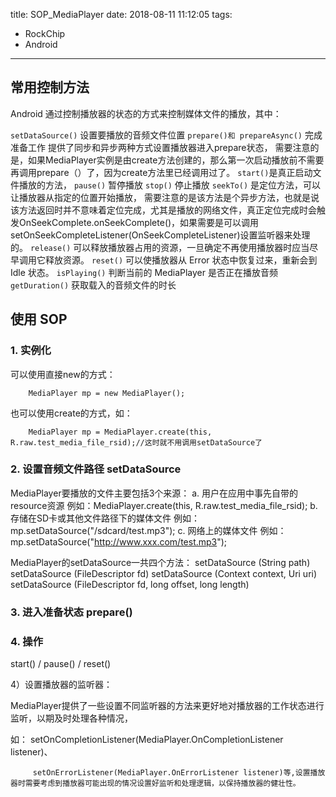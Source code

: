 title: SOP_MediaPlayer
date: 2018-08-11 11:12:05
tags: 
- RockChip
- Android

---

## 常用控制方法
Android 通过控制播放器的状态的方式来控制媒体文件的播放，其中：

`setDataSource()` 设置要播放的音频文件位置
`prepare()和 prepareAsync()` 完成准备工作
提供了同步和异步两种方式设置播放器进入prepare状态，
需要注意的是，如果MediaPlayer实例是由create方法创建的，那么第一次启动播放前不需要再调用prepare（）了，因为create方法里已经调用过了。
`start()`是真正启动文件播放的方法，
`pause()` 暂停播放
`stop()` 停止播放
`seekTo()` 是定位方法，可以让播放器从指定的位置开始播放，
需要注意的是该方法是个异步方法，也就是说该方法返回时并不意味着定位完成，尤其是播放的网络文件，真正定位完成时会触发OnSeekComplete.onSeekComplete()，如果需要是可以调用 setOnSeekCompleteListener(OnSeekCompleteListener)设置监听器来处理的。
`release()` 可以释放播放器占用的资源，一旦确定不再使用播放器时应当尽早调用它释放资源。
`reset()` 可以使播放器从 Error 状态中恢复过来，重新会到 Idle 状态。
`isPlaying()` 判断当前的 MediaPlayer 是否正在播放音频
`getDuration()` 获取载入的音频文件的时长

## 使用 SOP
### 1. 实例化
可以使用直接new的方式：
```
	MediaPlayer mp = new MediaPlayer();
```

也可以使用create的方式，如：
```
	MediaPlayer mp = MediaPlayer.create(this, R.raw.test_media_file_rsid);//这时就不用调用setDataSource了
```
### 2. 设置音频文件路径 setDataSource
MediaPlayer要播放的文件主要包括3个来源：
a. 用户在应用中事先自带的resource资源
     例如：MediaPlayer.create(this, R.raw.test_media_file_rsid);
b. 存储在SD卡或其他文件路径下的媒体文件
     例如：mp.setDataSource("/sdcard/test.mp3");
c. 网络上的媒体文件
   例如：mp.setDataSource("http://www.xxx.com/test.mp3");

MediaPlayer的setDataSource一共四个方法：
       setDataSource (String path)
       setDataSource (FileDescriptor fd)
       setDataSource (Context context, Uri uri)
       setDataSource (FileDescriptor fd, long offset, long length)

### 3. 进入准备状态 prepare()
### 4. 操作
start() / pause() / reset()

4）设置播放器的监听器：

   MediaPlayer提供了一些设置不同监听器的方法来更好地对播放器的工作状态进行监听，以期及时处理各种情况，

如： setOnCompletionListener(MediaPlayer.OnCompletionListener listener)、

         setOnErrorListener(MediaPlayer.OnErrorListener listener)等,设置播放器时需要考虑到播放器可能出现的情况设置好监听和处理逻辑，以保持播放器的健壮性。